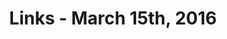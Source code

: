 ---
title: Links - March 15th, 2016
layout: links
category: links
articles:
  - title: Learning machine learning
    author: Benedict Evans
    url: http://ben-evans.com/benedictevans/2016/3/14/to58mvtuxcs47ndvw0gmdqnh7d1tab
    note: "Knowing what you don't know is a first step. I think I have gotten that far, at least."
  - title: What Happens When the Surveillance State Becomes an Affordable Gadget?
    author: Robert Kolker
    source: Bloomberg Business
    url: http://www.bloomberg.com/news/articles/2016-03-10/what-happens-when-the-surveillance-state-becomes-an-affordable-gadget
    note: "This story was recently reported by RadioLab and Note to Self in podcast form. It is crazy. As in, \"we should be worried\", crazy. Whether you are a podcast person and listened to those episodes, or not, you should give this article a read."
  - title: The Challenger
    author: Peter Walker
    source: International Monetary Fund
    note: A great profile on David Card, an empirical economist whose research has reshaped Economics.
    url: http://www.imf.org/external/pubs/ft/fandd/2016/03/people.htm
  - title: Trump Is No Accident
    author: Paul Krugman
    source: The New York Times
    url: http://www.nytimes.com/2016/03/14/opinion/trump-is-no-accident.html
  - title: The Neuroscientist Who Lost Her Mind
    author: Barbara K. Lipska
    source: The New York Times
    url: http://www.nytimes.com/2016/03/13/opinion/sunday/the-neuroscientist-who-lost-her-mind.html
---